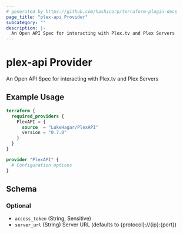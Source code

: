 ```yaml
---
# generated by https://github.com/hashicorp/terraform-plugin-docs
page_title: "plex-api Provider"
subcategory: ""
description: |-
  An Open API Spec for interacting with Plex.tv and Plex Servers
---
```


# plex-api Provider

An Open API Spec for interacting with Plex.tv and Plex Servers

## Example Usage

```terraform
terraform {
  required_providers {
    PlexAPI = {
      source  = "LukeHagar/PlexAPI"
      version = "0.7.0"
    }
  }
}

provider "PlexAPI" {
  # Configuration options
}
```

<!-- schema generated by tfplugindocs -->
## Schema

### Optional

- `access_token` (String, Sensitive)
- `server_url` (String) Server URL (defaults to {protocol}://{ip}:{port})
